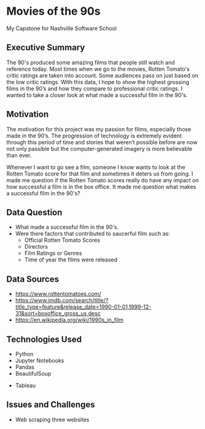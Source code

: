 # Movies of the 90s
My Capstone for Nashville Software School

## Executive Summary
The 90's produced some amazing films that people still watch and reference today. Most times when we go to the movies, Rotten Tomato's critic ratings are taken into account. Some audiences pass on just based on the low critic ratings. With this data, I hope to show the highest grossing films in the 90’s and how they compare to professional critic ratings. I wanted to take a closer look at what made a successful film in the 90's.

## Motivation
The motivation for this project was my passion for films, especially those made in the 90’s. The progression of technology is extremely evident through this period of time and stories that weren’t possible before are now not only passible but the computer-generated imagery is more believable than ever.

Whenever I want to go see a film, someone I know wants to look at the Rotten Tomato score for that film and sometimes it deters us from going. I made me question if the Rotten Tomato scores really do have any impact on how successful a film is in the box office. It made me question what makes a successful film in the 90's?

## Data Question
 - What made a successful film in the 90's.
 - Were there factors that contributed to saucerful film such as:
    - Official Rotten Tomato Scores
    - Directors
    - Film Ratings or Genres
    - Time of year the films were released

## Data Sources
* https://www.rottentomatoes.com/
* https://www.imdb.com/search/title/?title_type=feature&release_date=1990-01-01,1999-12-31&sort=boxoffice_gross_us,desc
* https://en.wikipedia.org/wiki/1990s_in_film

## Technologies Used
-  Python
  - Jupyter Notebooks
  - Pandas
  - BeautifulSoup

* Tableau

## Issues and Challenges
* Web scraping three websites
